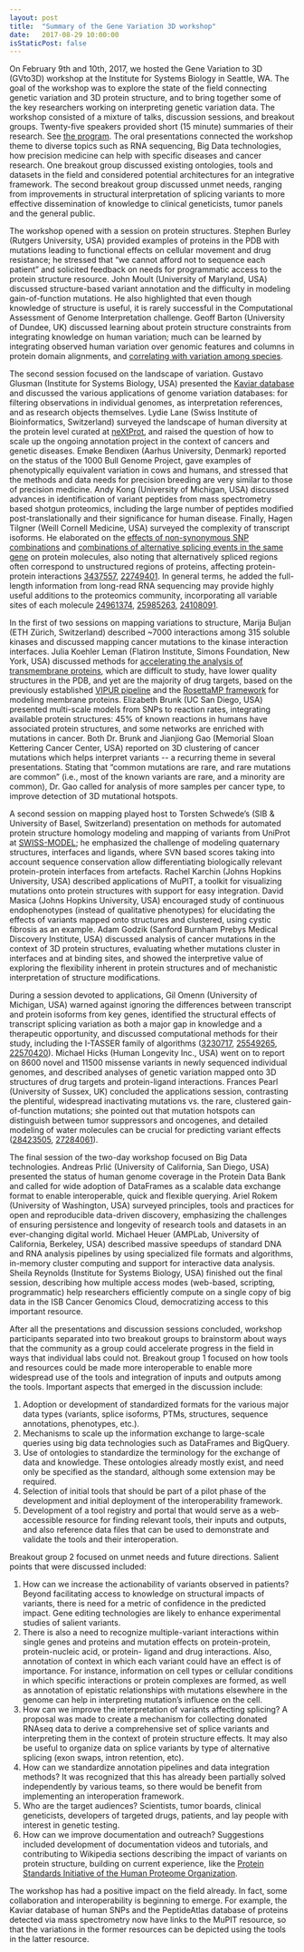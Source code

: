 ```yaml
---
layout: post
title:  "Summary of the Gene Variation 3D workshop"
date:   2017-08-29 10:00:00
isStaticPost: false
---
```

On February 9th and 10th, 2017, we hosted the Gene Variation to 3D (GVto3D) workshop at the Institute for Systems Biology in Seattle, WA. The goal of the workshop was to explore the state of the field connecting genetic variation and 3D protein structure, and to bring together some of the key researchers working on interpreting genetic variation data. The workshop consisted of a mixture of talks, discussion sessions, and breakout groups. Twenty-five speakers provided short (15 minute) summaries of their research. See <a href="http://genevariation3d.org/schedule/">the program</a>. The oral presentations connected the workshop theme to diverse topics such as RNA sequencing, Big Data technologies, how precision medicine can help with specific diseases and cancer research. One breakout group discussed existing ontologies, tools and datasets in the field and considered potential architectures for an integrative framework. The second breakout group discussed unmet needs, ranging from improvements in structural interpretation of splicing variants to more effective dissemination of knowledge to clinical geneticists, tumor panels and the general public.

The workshop opened with a session on protein structures. Stephen Burley (Rutgers University, USA) provided examples of proteins in the PDB with mutations leading to functional effects on cellular movement and drug resistance; he stressed that “we cannot afford not to sequence each patient” and solicited feedback on needs for programmatic access to the protein structure resource. John Moult (University of Maryland, USA) discussed structure-based variant annotation and the difficulty in modeling gain-of-function mutations. He also highlighted that even though knowledge of structure is useful, it is rarely successful in the Computational Assessment of Genome Interpretation challenge. Geoff Barton (University of Dundee, UK) discussed learning about protein structure constraints from integrating knowledge on human variation; much can be learned by integrating observed human variation over genomic features and columns in protein domain alignments, and <a href="http://www.biorxiv.org/content/early/2017/04/13/127050">correlating with variation among species</a>.

The second session focused on the landscape of variation. Gustavo Glusman (Institute for Systems Biology, USA) presented the <a href="https://www.ncbi.nlm.nih.gov/pubmed/21965822">Kaviar database</a> and discussed the various applications of genome variation databases: for filtering observations in individual genomes, as interpretation references, and as research objects themselves. Lydie Lane (Swiss Institute of Bioinformatics, Switzerland) surveyed the landscape of human diversity at the protein level curated at <a href="https://www.ncbi.nlm.nih.gov/pubmed/27899619">neXtProt</a>, and raised the question of how to scale up the ongoing annotation project in the context of cancers and genetic diseases. Emøke Bendixen (Aarhus University, Denmark) reported on the status of the 1000 Bull Genome Project, gave examples of phenotypically equivalent variation in cows and humans, and stressed that the methods and data needs for precision breeding are very similar to those of precision medicine. Andy Kong (University of Michigan, USA) discussed advances in identification of variant peptides from mass spectrometry based shotgun proteomics, including the large number of peptides modified post-translationally and their significance for human disease. Finally, Hagen Tilgner (Weill Cornell Medicine, USA) surveyed the complexity of transcript isoforms. He elaborated on the <a href="https://www.ncbi.nlm.nih.gov/pubmed/24961374">effects of non-synonymous SNP combinations</a> and <a href="https://www.ncbi.nlm.nih.gov/pubmed/25985263">combinations of alternative splicing events in the same gene</a> on protein molecules, also noting that alternatively spliced regions often correspond to unstructured regions of proteins, affecting protein-protein interactions <a href="https://www.ncbi.nlm.nih.gov/pubmed/3437557">3437557</a>, <a href="https://www.ncbi.nlm.nih.gov/pubmed/22749401">22749401</a>. In general terms, he added the full-length information from long-read RNA sequencing may provide highly useful additions to the proteomics community, incorporating all variable sites of each molecule <a href="https://www.ncbi.nlm.nih.gov/pubmed/24961374">24961374</a>, <a href="https://www.ncbi.nlm.nih.gov/pubmed/25985263">25985263</a>, <a href="https://www.ncbi.nlm.nih.gov/pubmed/24108091">24108091</a>.

In the first of two sessions on mapping variations to structure, Marija Buljan (ETH Zürich, Switzerland) described ~7000 interactions among 315 soluble kinases and discussed mapping cancer mutations to the kinase interaction interfaces. Julia Koehler Leman (Flatiron Institute, Simons Foundation, New York, USA) discussed methods for <a href="https://www.ncbi.nlm.nih.gov/pubmed/25355688">accelerating the analysis of transmembrane proteins</a>, which are difficult to study, have lower quality structures in the PDB, and yet are the majority of drug targets, based on the previously established <a href="https://www.ncbi.nlm.nih.gov/pubmed/26926108">VIPUR pipeline</a> and the <a href="https://www.ncbi.nlm.nih.gov/pubmed/26325167">RosettaMP framework</a> for modeling membrane proteins. Elizabeth Brunk (UC San Diego, USA) presented multi-scale models from SNPs to reaction rates, integrating available protein structures: 45% of known reactions in humans have associated protein structures, and some networks are enriched with mutations in cancer. Both Dr. Brunk and Jianjiong Gao (Memorial Sloan Kettering Cancer Center, USA) reported on 3D clustering of cancer mutations which helps interpret variants -- a recurring theme in several presentations. Stating that “common mutations are rare, and rare mutations are common” (i.e., most of the known variants are rare, and a minority are common), Dr. Gao called for analysis of more samples per cancer type, to improve detection of 3D mutational hotspots.

A second session on mapping played host to Torsten Schwede’s (SIB & University of Basel, Switzerland) presentation on methods for automated protein structure homology modeling and mapping of variants from UniProt at <a href="https://www.ncbi.nlm.nih.gov/pubmed/27899672">SWISS-MODEL</a>; he emphasized the challenge of modeling quaternary structures, interfaces and ligands, where SVN based scores taking into account sequence conservation allow differentiating biologically relevant protein-protein interfaces from artefacts. Rachel Karchin (Johns Hopkins University, USA) described applications of MuPIT, a toolkit for visualizing mutations onto protein structures with support for easy integration. David Masica (Johns Hopkins University, USA) encouraged study of continuous endophenotypes (instead of qualitative phenotypes) for elucidating the effects of variants mapped onto structures and clustered, using cystic fibrosis as an example. Adam Godzik (Sanford Burnham Prebys Medical Discovery Institute, USA) discussed analysis of cancer mutations in the context of 3D protein structures, evaluating whether mutations cluster in interfaces and at binding sites, and showed the interpretive value of exploring the flexibility inherent in protein structures and of mechanistic interpretation of structure modifications.

During a session devoted to applications, Gil Omenn (University of Michigan, USA) warned against ignoring the differences between transcript and protein isoforms from key genes, identified the structural effects of transcript splicing variation as both a major gap in knowledge and a therapeutic opportunity, and discussed computational methods for their study, including the I-TASSER family of algorithms (<a href="https://www.ncbi.nlm.nih.gov/pubmed/3230717">3230717</a>, <a href="https://www.ncbi.nlm.nih.gov/pubmed/25549265">25549265</a>, <a href="https://www.ncbi.nlm.nih.gov/pubmed/22570420">22570420</a>). Michael Hicks (Human Longevity Inc., USA) went on to report on 8600 novel and 11500 missense variants in newly sequenced individual genomes, and described analyses of genetic variation mapped onto 3D structures of drug targets and protein-ligand interactions. Frances Pearl (University of Sussex, UK) concluded the applications session, contrasting the plentiful, widespread inactivating mutations vs. the rare, clustered gain-of-function mutations; she pointed out that mutation hotspots can distinguish between tumor suppressors and oncogenes, and detailed modeling of water molecules can be crucial for predicting variant effects (<a href="https://www.ncbi.nlm.nih.gov/pubmed/28423505">28423505</a>, <a href="https://www.ncbi.nlm.nih.gov/pubmed/27284061">27284061</a>).

The final session of the two-day workshop focused on Big Data technologies. Andreas Prlić (University of California, San Diego, USA) presented the status of human genome coverage in the Protein Data Bank and called for wide adoption of DataFrames as a scalable data exchange format to enable interoperable, quick and flexible querying. Ariel Rokem (University of Washington, USA) surveyed principles, tools and practices for open and reproducible data-driven discovery, emphasizing the challenges of ensuring persistence and longevity of research tools and datasets in an ever-changing digital world. Michael Heuer (AMPLab, University of California, Berkeley, USA) described massive speedups of standard DNA and RNA analysis pipelines by using specialized file formats and algorithms, in-memory cluster computing and support for interactive data analysis. Sheila Reynolds (Institute for Systems Biology, USA) finished out the final session, describing how multiple access modes (web-based, scripting, programmatic) help researchers efficiently compute on a single copy of big data in the ISB Cancer Genomics Cloud, democratizing access to this important resource.

After all the presentations and discussion sessions concluded, workshop participants separated into two breakout groups to brainstorm about ways that the community as a group could accelerate progress in the field in ways that individual labs could not. Breakout group 1 focused on how tools and resources could be made more interoperable to enable more widespread use of the tools and integration of inputs and outputs among the tools. Important aspects that emerged in the discussion include:
1. Adoption or development of standardized formats for the various major data types (variants, splice isoforms, PTMs, structures, sequence annotations, phenotypes, etc.).
2. Mechanisms to scale up the information exchange to large-scale queries using big data technologies such as DataFrames and BigQuery.
3. Use of ontologies to standardize the terminology for the exchange of data and knowledge. These ontologies already mostly exist, and need only be specified as the standard, although some extension may be required.
4. Selection of initial tools that should be part of a pilot phase of the development and initial deployment of the interoperability framework.
5. Development of a tool registry and portal that would serve as a web-accessible resource for finding relevant tools, their inputs and outputs, and also reference data files that can be used to demonstrate and validate the tools and their interoperation.

Breakout group 2 focused on unmet needs and future directions. Salient points that were discussed included:
1. How can we increase the actionability of variants observed in patients? Beyond facilitating access to knowledge on structural impacts of variants, there is need for a metric of confidence in the predicted impact. Gene editing technologies are likely to enhance experimental studies of salient variants.
2. There is also a need to recognize multiple-variant interactions within single genes and proteins and mutation effects on protein-protein, protein-nucleic acid, or protein- ligand and drug interactions. Also, annotation of context in which each variant could have an effect is of importance. For instance, information on cell types or cellular conditions in which specific interactions or protein complexes are formed, as well as annotation of epistatic relationships with mutations elsewhere in the genome can help in interpreting mutation’s influence on the cell.
3. How can we improve the interpretation of variants affecting splicing? A proposal was made to create a mechanism for collecting donated RNAseq data to derive a comprehensive set of splice variants and interpreting them in the context of protein structure effects. It may also be useful to organize data on splice variants by type of alternative splicing (exon swaps, intron retention, etc).
4. How can we standardize annotation pipelines and data integration methods? It was recognized that this has already been partially solved independently by various teams, so there would be benefit from implementing an interoperation framework.
5. Who are the target audiences? Scientists, tumor boards, clinical geneticists, developers of targeted drugs, patients, and lay people with interest in genetic testing.
6. How can we improve documentation and outreach? Suggestions included development of documentation videos and tutorials, and contributing to Wikipedia sections describing the impact of variants on protein structure, building on current experience, like the <a href="http://www.psidev.info/">Protein Standards Initiative of the Human Proteome Organization</a>.

The workshop has had a positive impact on the field already. In fact, some collaboration and interoperability is beginning to emerge. For example, the Kaviar database of human SNPs and the PeptideAtlas database of proteins detected via mass spectrometry now have links to the MuPIT resource, so that the variations in the former resources can be depicted using the tools in the latter resource.
